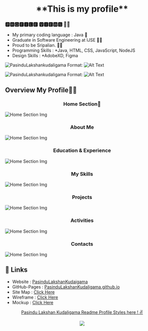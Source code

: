 <h1 align="center">**This is my profile**</h1>


### 🅿🆁🅾🅵🅸🅻🅴 🆅🅸🅴🆆🆂 🕵️‍♂️
- My primary coding language : Java 🧒
- Graduate in Software Engineering at IJSE 👨‍🎓
- Proud to be Sripalian. 💙🧡
- Programming Skills : *Java, HTML, CSS, JavaScript, NodeJS
- Design Skills : *AdobeXD, Figma

![PasinduLakshankudaligama](assets/images/1img.jpg)
Format: ![Alt Text]("https://www.facebook.com/photo.php?fbid=1316465092140856&set=pb.100013321332998.-2207520000..&type=3")

![PasinduLakshankudaligama](assets/images/2img.jpg)
Format: ![Alt Text]("https://www.facebook.com/photo.php?fbid=1316465092140856&set=pb.100013321332998.-2207520000..&type=3")

<h2>Overview My Profile🕵️‍♂️ </h2>

<h3 align="center">Home Section🧒</h3>

![Home Section Img](assets/images/home.png)


<h3 align="center">About Me</h3>

![Home Section Img](assets/images/about.png)

<h3 align="center">Education & Experience</h3>

![Home Section Img](assets/images/education.png)

<h3 align="center">My Skills</h3>

![Home Section Img](assets/images/skills.png)

<h3 align="center">Projects</h3>

![Home Section Img](assets/images/projects.png)

<h3 align="center">Activities</h3>

![Home Section Img](assets/images/activities.png)

<h3 align="center">Contacts</h3>

![Home Section Img](assets/images/contcts.png)


## :link: **Links**
- Website : [PasinduLakshanKudaigama](https://pasindulakshankudaligama.000webhostapp.com/)
- GitHub-Pages : [PasinduLakshanKudaligama.github.io](https://github.com/pasindulakshankudaligama)
- Site Map : [Click Here](https://www.gloomaps.com/zkW7hEsEkx)
- Wireframe : [Click Here](https://wireframe.cc/0EsPjQ)
- Mockup : [Click Here](https://www.figma.com/file/ODNGUckoFcQyn5RFkvqQfQ/My-Web?node-id=0%3A1)

<p align="center">
<a href="https://github.com/pasindulakshankudaligama/Readme-File-Styles">
Pasindu Lakshan Kudaligama Readme Profile Styles here ! ✌
</a>
</p>

<p align="center">
  <img src="https://capsule-render.vercel.app/api?type=waving&color=gradient&height=80&section=footer"/>
</p>
